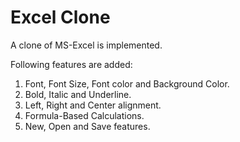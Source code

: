 # Excel Clone

A clone of MS-Excel is implemented.

Following features are added:

1. Font, Font Size, Font color and Background Color.
2. Bold, Italic and Underline. 
3. Left, Right and Center alignment.
4. Formula-Based Calculations.
5. New, Open and Save features.